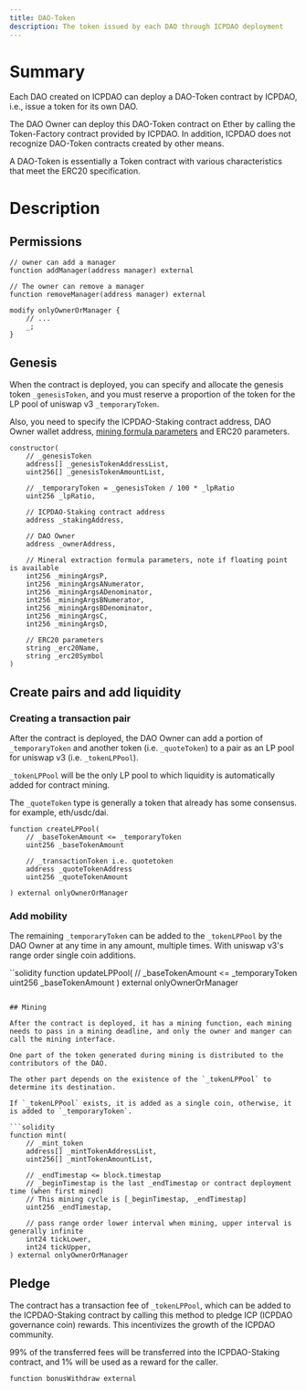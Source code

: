 ```yaml
---
title: DAO-Token
description: The token issued by each DAO through ICPDAO deployment
---
```


# Summary

Each DAO created on ICPDAO can deploy a DAO-Token contract by ICPDAO, i.e., issue a token for its own DAO.

The DAO Owner can deploy this DAO-Token contract on Ether by calling the Token-Factory contract provided by ICPDAO. In addition, ICPDAO does not recognize DAO-Token contracts created by other means.

A DAO-Token is essentially a Token contract with various characteristics that meet the ERC20 specification.

# Description


## Permissions

```solidity
// owner can add a manager
function addManager(address manager) external

// The owner can remove a manager
function removeManager(address manager) external

modify onlyOwnerOrManager {
    // ...
    _;
}
```


## Genesis
When the contract is deployed, you can specify and allocate the genesis token `_genesisToken`, and you must reserve a proportion of the token for the LP pool of uniswap v3 `_temporaryToken`.

Also, you need to specify the ICPDAO-Staking contract address, DAO Owner wallet address, [mining formula parameters](./mining-function.md) and ERC20 parameters.

```solidity
constructor(
    // _genesisToken
    address[] _genesisTokenAddressList,
    uint256[] _genesisTokenAmountList,

    // _temporaryToken = _genesisToken / 100 * _lpRatio
    uint256 _lpRatio,

    // ICPDAO-Staking contract address
    address _stakingAddress,

    // DAO Owner
    address _ownerAddress,

    // Mineral extraction formula parameters, note if floating point is available
    int256 _miningArgsP,
    int256 _miningArgsANumerator,
    int256 _miningArgsADenominator,
    int256 _miningArgsBNumerator,
    int256 _miningArgsBDenominator,
    int256 _miningArgsC,
    int256 _miningArgsD,

    // ERC20 parameters
    string _erc20Name,
    string _erc20Symbol
)
```

## Create pairs and add liquidity

### Creating a transaction pair
After the contract is deployed, the DAO Owner can add a portion of `_temporaryToken` and another token (i.e. `_quoteToken`) to a pair as an LP pool for uniswap v3 (i.e. `_tokenLPPool`). 

`_tokenLPPool` will be the only LP pool to which liquidity is automatically added for contract mining.

The `_quoteToken` type is generally a token that already has some consensus. for example, eth/usdc/dai.

```solidity
function createLPPool(
    // _baseTokenAmount <= _temporaryToken
    uint256 _baseTokenAmount

    // _transactionToken i.e. quotetoken
    address _quoteTokenAddress
    uint256 _quoteTokenAmount

) external onlyOwnerOrManager
```

### Add mobility
The remaining `_temporaryToken` can be added to the `_tokenLPPool` by the DAO Owner at any time in any amount, multiple times. With uniswap v3's range order single coin additions.

``solidity
function updateLPPool(
    // _baseTokenAmount <= _temporaryToken
    uint256 _baseTokenAmount
) external onlyOwnerOrManager
```

## Mining

After the contract is deployed, it has a mining function, each mining needs to pass in a mining deadline, and only the owner and manger can call the mining interface.

One part of the token generated during mining is distributed to the contributors of the DAO. 

The other part depends on the existence of the `_tokenLPPool` to determine its destination. 

If `_tokenLPPool` exists, it is added as a single coin, otherwise, it is added to `_temporaryToken`.

```solidity
function mint(
    // _mint_token
    address[] _mintTokenAddressList,
    uint256[] _mintTokenAmountList,

    // _endTimestap <= block.timestap
    // _beginTimestap is the last _endTimestap or contract deployment time (when first mined)
    // This mining cycle is [_beginTimestap, _endTimestap]
    uint256 _endTimestap,

    // pass range order lower interval when mining, upper interval is generally infinite
    int24 tickLower,
    int24 tickUpper,
) external onlyOwnerOrManager
```

## Pledge
The contract has a transaction fee of `_tokenLPPool`, which can be added to the ICPDAO-Staking contract by calling this method to pledge ICP (ICPDAO governance coin) rewards. This incentivizes the growth of the ICPDAO community.

99% of the transferred fees will be transferred into the ICPDAO-Staking contract, and 1% will be used as a reward for the caller.

```solidity
function bonusWithdraw external
```
